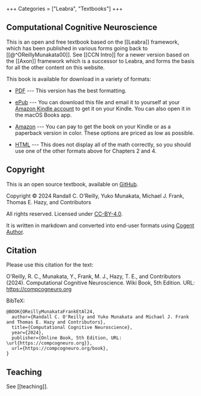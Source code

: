 +++
Categories = ["Leabra", "Textbooks"]
+++

## Computational Cognitive Neuroscience

This is an open and free textbook based on the [[Leabra]] framework, which has been published in various forms going back to [[@^OReillyMunakata00]]. See [[CCN Intro]] for a newer version based on the [[Axon]] framework which is a successor to Leabra, and forms the basis for all the other content on this website.

This book is available for download in a variety of formats:

* [PDF](https://github.com/compcogneuro/book/releases/latest/download/ccnbook_ed5.pdf) --- This version has the best formatting.

* [ePub](https://github.com/compcogneuro/book/releases/latest/download/ccnbook_ed5.epub) --- You can download this file and email it to yourself at your [Amazon Kindle account](https://www.amazon.com/gp/sendtokindle/email) to get it on your Kindle. You can also open it in the macOS Books app.

* [Amazon](https://www.amazon.com/dp/B0DFWMZYWJ) --- You can pay to get the book on your Kindle or as a paperback version in color. These options are priced as low as possible.

* [HTML](https://github.com/compcogneuro/book/releases/latest/download/ccnbook_ed5.html) --- This does not display all of the math correctly, so you should use one of the other formats above for Chapters 2 and 4.

## Copyright

This is an open source textbook, available on [GitHub](https://github.com/compcogneuro/book).

Copyright © 2024 Randall C. O'Reilly, Yuko Munakata, Michael J. Frank, Thomas E. Hazy, and Contributors

All rights reserved. Licensed under [CC-BY-4.0](https://github.com/compcogneuro/book/blob/main/LICENSE).

It is written in markdown and converted into end-user formats using [Cogent Author](https://github.com/cogentcore/cogent/tree/main/author).

## Citation

Please use this citation for the text:

O'Reilly, R. C., Munakata, Y., Frank, M. J., Hazy, T. E., and Contributors (2024). Computational Cognitive Neuroscience. Wiki Book, 5th Edition. URL: https://compcogneuro.org

BibTeX:

```
@BOOK{OReillyMunakataFrankEtAl24,
  author={Randall C. O'Reilly and Yuko Munakata and Michael J. Frank and Thomas E. Hazy and Contributors},
  title={Computational Cognitive Neuroscience},
  year={2024},
  publisher={Online Book, 5th Edition, URL: \url{https://compcogneuro.org}},
  url={https://compcogneuro.org/book},
}
```

## Teaching

See [[teaching]].
